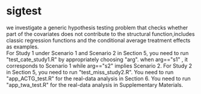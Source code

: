 # sigtest
we investigate a generic hypothesis testing problem that checks whether part of the covariates  does not contribute to the structural function,includes classic regression functions and the conditional average treatment effects as examples.  
For Study 1 under Scenario 1 and Scenario 2 in Section 5, you need
to run "test_cate_study1.R" by appropriately choosing "arg". when arg=="s1" , it corresponds to Scenario 1
while arg=="s2" implies Scenario 2. For Study 2 in Section 5, you need to run "test_miss_study2.R". 
You need to run "app_ACTG_test.R" for the real-data analysis in Section 6.
You need to run "app_twa_test.R" for the real-data analysis in Supplementary Materials.
